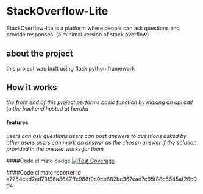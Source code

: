 # StackOverflow-Lite
StackOverflow-lite​ is a platform where people can ask questions and provide responses. (a minimal version of stack overflow) 

## about the project
this project was built using flask python framework

## How it works
*the front end of this project performs basic function by making an api call to the backend hosted at heroku*


#### features
*users can ask questions*
*users can post answers to questions asked by other users*
*users can mark an answer as the chosen answer if the solution provided in the answer works for them*



####Code climate badge
[![Test Coverage](https://api.codeclimate.com/v1/badges/c40a335c9772e1b69319/test_coverage)](https://codeclimate.com/github/michaelNgiri/StackOverflow-Lite/test_coverage)

####Code climate reporter id
a7764ced2ad73f96a3647ffc988f9c0cb682be367ead7c95f88c6645af26b0d4